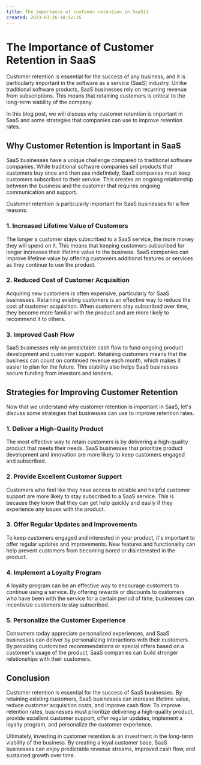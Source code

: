```yaml
---
title: The importance of customer retention in SaaS13
created: 2023-03-26-10:52:35
---
```


# The Importance of Customer Retention in SaaS

Customer retention is essential for the success of any business, and it is particularly important in the software as a service (SaaS) industry. Unlike traditional software products, SaaS businesses rely on recurring revenue from subscriptions. This means that retaining customers is critical to the long-term viability of the company.

In this blog post, we will discuss why customer retention is important in SaaS and some strategies that companies can use to improve retention rates.

## Why Customer Retention is Important in SaaS

SaaS businesses have a unique challenge compared to traditional software companies. While traditional software companies sell products that customers buy once and then use indefinitely, SaaS companies must keep customers subscribed to their service. This creates an ongoing relationship between the business and the customer that requires ongoing communication and support.

Customer retention is particularly important for SaaS businesses for a few reasons:

### 1. Increased Lifetime Value of Customers

The longer a customer stays subscribed to a SaaS service, the more money they will spend on it. This means that keeping customers subscribed for longer increases their lifetime value to the business. SaaS companies can improve lifetime value by offering customers additional features or services as they continue to use the product.

### 2. Reduced Cost of Customer Acquisition

Acquiring new customers is often expensive, particularly for SaaS businesses. Retaining existing customers is an effective way to reduce the cost of customer acquisition. When customers stay subscribed over time, they become more familiar with the product and are more likely to recommend it to others.

### 3. Improved Cash Flow

SaaS businesses rely on predictable cash flow to fund ongoing product development and customer support. Retaining customers means that the business can count on continued revenue each month, which makes it easier to plan for the future. This stability also helps SaaS businesses secure funding from investors and lenders.

## Strategies for Improving Customer Retention

Now that we understand why customer retention is important in SaaS, let's discuss some strategies that businesses can use to improve retention rates.

### 1. Deliver a High-Quality Product

The most effective way to retain customers is by delivering a high-quality product that meets their needs. SaaS businesses that prioritize product development and innovation are more likely to keep customers engaged and subscribed.

### 2. Provide Excellent Customer Support

Customers who feel like they have access to reliable and helpful customer support are more likely to stay subscribed to a SaaS service. This is because they know that they can get help quickly and easily if they experience any issues with the product.

### 3. Offer Regular Updates and Improvements

To keep customers engaged and interested in your product, it's important to offer regular updates and improvements. New features and functionality can help prevent customers from becoming bored or disinterested in the product.

### 4. Implement a Loyalty Program

A loyalty program can be an effective way to encourage customers to continue using a service. By offering rewards or discounts to customers who have been with the service for a certain period of time, businesses can incentivize customers to stay subscribed.

### 5. Personalize the Customer Experience

Consumers today appreciate personalized experiences, and SaaS businesses can deliver by personalizing interactions with their customers. By providing customized recommendations or special offers based on a customer's usage of the product, SaaS companies can build stronger relationships with their customers.

## Conclusion

Customer retention is essential for the success of SaaS businesses. By retaining existing customers, SaaS businesses can increase lifetime value, reduce customer acquisition costs, and improve cash flow. To improve retention rates, businesses must prioritize delivering a high-quality product, provide excellent customer support, offer regular updates, implement a loyalty program, and personalize the customer experience.

Ultimately, investing in customer retention is an investment in the long-term viability of the business. By creating a loyal customer base, SaaS businesses can enjoy predictable revenue streams, improved cash flow, and sustained growth over time.

